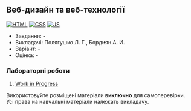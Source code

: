 ## Веб-дизайн та веб-технології

[![HTML](https://img.shields.io/badge/HTML-DD4A25?style=for-the-badge&logo=html5&logoColor=white)](#)
[![CSS](https://img.shields.io/badge/CSS-254ADD?style=for-the-badge&logo=css3&logoColor=white)](#)
[![JS](https://img.shields.io/badge/JS-EFD81D?style=for-the-badge&logo=Javascript&logoColor=white)](#)

- Завдання: -
- Викладачі: Полягушко Л. Г., Бордиян А. И.
- Варіант: - 
- Оцінка: -

### Лабораторні роботи
 1. [Work in Progress](google.com)<br>

Використовуйте розміщені матеріали **виключно** для самоперевірки.<br>
Усі права на навчальні матеріали належать викладачу.
